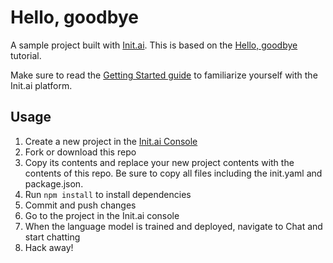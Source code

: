 # Hello, goodbye
A sample project built with [Init.ai](https://init.ai). This is based on the
[Hello, goodbye](https://docs.init.ai/tutorials/tutorial-01.html) tutorial.

Make sure to read the [Getting Started
guide](https://docs.init.ai/basics/getting_started.html) to familiarize yourself
with the Init.ai platform.

## Usage

1. Create a new project in the [Init.ai
   Console](https://console.init.ai/#/create-project)
2. Fork or download this repo
3. Copy its contents and replace your new project contents with the contents of
   this repo. Be sure to copy all files including the init.yaml and
package.json.
4. Run `npm install` to install dependencies
5. Commit and push changes
6. Go to the project in the Init.ai console
7. When the language model is trained and deployed, navigate to Chat and start
   chatting
8. Hack away!
